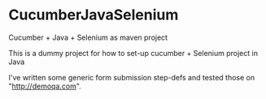 # CucumberJavaSelenium
Cucumber + Java + Selenium as maven project

This is a dummy project for how to set-up cucumber + Selenium project in Java

I've written some generic form submission step-defs and tested those on "http://demoqa.com".


